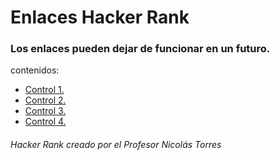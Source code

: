 # Enlaces Hacker Rank
### Los enlaces pueden dejar de funcionar en un futuro.

contenidos:
- [Control 1.](https://www.hackerrank.com/contests/tel101-c1-2022/challenges)
- [Control 2.](https://www.hackerrank.com/contests/tel101-c2-2022/challenges)
- [Control 3.](https://www.hackerrank.com/contests/tel101-c3-2022/challenges)
- [Control 4.](https://www.hackerrank.com/contests/tel101-c4-2022/challenges)


###### Hacker Rank creado por el Profesor Nicolás Torres